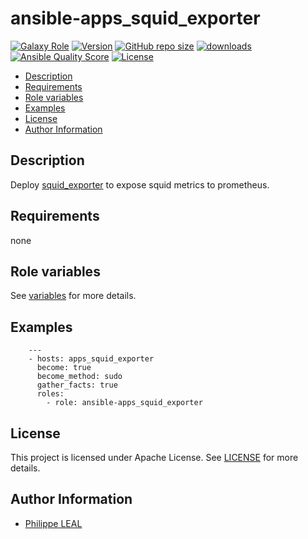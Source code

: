 # ansible-apps_squid_exporter

[![Galaxy Role](https://img.shields.io/badge/galaxy-apps_squid_exporter-purple?style=flat)](https://galaxy.ansible.com/lotusnoir/apps_squid_exporter)
[![Version](https://img.shields.io/github/release/lotusnoir/ansible-apps_squid_exporter.svg)](https://github.com/lotusnoir/ansible-apps_squid_exporter/releases/latest)
[![GitHub repo size](https://img.shields.io/github/repo-size/lotusnoir/ansible-apps_squid_exporter?color=orange&style=flat)](https://galaxy.ansible.com/lotusnoir/apps_squid_exporter)
[![downloads](https://img.shields.io/ansible/role/d/52258)](https://galaxy.ansible.com/lotusnoir/apps_squid_exporter)
[![Ansible Quality Score](https://img.shields.io/ansible/quality/52258)](https://galaxy.ansible.com/lotusnoir/apps_squid_exporter)
[![License](https://img.shields.io/badge/license-Apache--2.0-brightgreen?style=flat)](https://opensource.org/licenses/Apache-2.0)

<!-- START doctoc generated TOC please keep comment here to allow auto update -->
<!-- DON'T EDIT THIS SECTION, INSTEAD RE-RUN doctoc TO UPDATE -->

- [Description](#description)
- [Requirements](#requirements)
- [Role variables](#role-variables)
- [Examples](#examples)
- [License](#license)
- [Author Information](#author-information)

<!-- END doctoc generated TOC please keep comment here to allow auto update -->

## Description

Deploy [squid_exporter](https://github.com/boynux/squid-exporter) to expose squid metrics to prometheus.
## Requirements

none

## Role variables

See [variables](/defaults/main.yml) for more details.

## Examples

        ---
        - hosts: apps_squid_exporter
          become: true
          become_method: sudo
          gather_facts: true
          roles:
            - role: ansible-apps_squid_exporter


## License

This project is licensed under Apache License. See [LICENSE](/LICENSE) for more details.

## Author Information

- [Philippe LEAL](https://github.com/lotusnoir)
